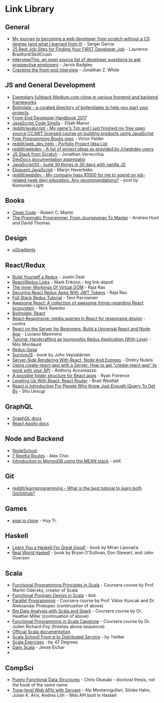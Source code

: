 # Link Library

## General

* [My journey to becoming a web developer from scratch without a CS degree (and what I learned from it)](https://medium.freecodecamp.com/my-journey-to-becoming-a-web-developer-from-scratch-without-a-cs-degree-2-years-later-and-what-i-4a7fd2ff5503) - Sergei Garcia
* [25 Best Job Sites for Finding Your FIRST Developer Job](https://skillcrush.com/2015/07/14/job-sites-to-find-your-first-developer-job/) - Laurence Bradford/SkillCrush
* [InterviewThis: an open source list of developer questions to ask prospective employers](https://github.com/ChiperSoft/InterviewThis) - Jarvis Badgley
* [Cracking the front-end interview](https://medium.freecodecamp.com/cracking-the-front-end-interview-9a34cd46237) - Jonathan Z. White

## JS and General Development

* [Exemplary fullstack Medium.com clone in various frontend and backend frameworks](https://github.com/gothinkster/realworld)
* [Boilrplate - a curated directory of boilerplates to help you start your projects](http://www.boilrplate.com)
* [Front-End Developer Handbook 2017](https://www.gitbook.com/book/frontendmasters/front-end-handbook-2017/details)
* [JavaScript Code Smells](http://elijahmanor.com/javascript-smells/) - Elijah Manor
* [reddit/javascript - My name's Tim and I just finished my free open source CC/MIT licensed course on building products using JavaScript](https://www.reddit.com/r/javascript/comments/6043ku/hey_rjavascript_my_names_tim_and_i_just_finished/)
* [Free Programming Books repo](https://github.com/vhf/free-programming-books/blob/master/free-programming-books.md) - Victor Felder
* [reddit/web\_dev_help - Porfolio Project Idea List](https://www.reddit.com/r/web_dev_help/comments/5pukmx/portfolio_project_idea_list/)
* [reddit/webdev - A list of project ideas as provided by /r/webdev users](https://www.reddit.com/r/webdev/comments/5rwkm2/a_list_of_project_ideas_as_provided_by_rwebdev/)
* [JS Stack from Scratch](https://github.com/verekia/js-stack-from-scratch) - Jonathan Verrecchia
* [DevDocs documentation aggregator](http://devdocs.io/)
* [JavaScript30 - build 30 things in 30 days with vanilla JS](https://javascript30.com/)
* [Eloquent JavaScript](http://eloquentjavascript.net/) - Marijn Haverbeke
* [reddit/webdev - My company hass $1000 for me to spend on job-related (web dev) education. Any recommendations?](https://www.reddit.com/r/webdev/comments/5e51qj/my_company_has_1000_for_me_to_spend_on_jobrelated/daa3aw5/) - post by Komorebi-Light

## Books

* [Clean Code](http://ricardogeek.com/docs/clean_code.html) - Robert C. Martin
* [The Pragmatic Programmer, From Journeyman To Master](https://github.com/ldfaiztt/CSE331/blob/master/The%20Pragmatic%20Programmer%2C%20From%20Journeyman%20To%20Master.pdf) - Andrew Hunt and David Thomas

## Design

* [uiGradients](https://uigradients.com/)

## React/Redux

* [Build Yourself a Redux](https://zapier.com/engineering/how-to-build-redux/) - Justin Deal
* [React/Redux Links](https://github.com/markerikson/react-redux-links) - Mark Erikson - big link depot!
* [The Inner Workings Of Virtual DOM](https://medium.com/@rajaraodv/the-inner-workings-of-virtual-dom-666ee7ad47cf) - Raja Rao
* [Securing React Redux Apps With JWT Tokens](https://medium.com/@rajaraodv/securing-react-redux-apps-with-jwt-tokens-fcfe81356ea0) - Raja Rao
* [Full Stack Redux Tutorial](http://teropa.info/blog/2015/09/10/full-stack-redux-tutorial.html) - Tero Parviainen
* [Awesome React: A collection of awesome things regarding React ecosystem](https://github.com/enaqx/awesome-react) - Nick Raienko
* [Boilrplate: React](http://www.boilrplate.com/language/react)
* [React-Responsive: media queries in React for responsive design](https://github.com/contra/react-responsive) - contra
* [React on the Server for Beginners: Build a Universal React and Node App](https://scotch.io/tutorials/react-on-the-server-for-beginners-build-a-universal-react-and-node-app) - Luciano Mammino
* [Tutorial: Handcrafting an Isomorphic Redux Application (With Love)](https://medium.com/front-end-developers/handcrafting-an-isomorphic-redux-application-with-love-40ada4468af4) - Milo Mordaunt
* [Redux-Saga](https://github.com/redux-saga/redux-saga)
* [SurviveJS](https://survivejs.com/) - book by Juho Vepsäläinen
* [Server-Side Rendering With React, Node And Express](https://www.smashingmagazine.com/2016/03/server-side-rendering-react-node-express/) - Dmitry Nutels
* [Using create-react-app with a Server: How to get "create-react-app" to work with your API](https://www.fullstackreact.com/articles/using-create-react-app-with-a-server/) - Anthony Accomazzo
* [A possible folder structure for React apps](https://gist.github.com/ryanflorence/daafb1e3cb8ad740b346) - Ryan Florence
* [Leveling Up With React: React Router](https://css-tricks.com/learning-react-router/) - Brad Westfall
* [React.js Introduction For People Who Know Just Enough jQuery To Get By](http://chibicode.com/react-js-introduction-for-people-who-know-just-enough-jquery-to-get-by/) - Shu Uesugi

## GraphQL

* [GraphQL docs](http://graphql.org/learn/)
* [React Apollo docs](http://dev.apollodata.com/react/index.html)

## Node and Backend

* [NodeSchool](https://nodeschool.io/index.html)
* [7 Restful Routes](https://gist.github.com/alexpchin/09939db6f81d654af06b) - Alex Chin
* [Introduction to MongoDB using the MEAN stack](https://www.edx.org/course/introduction-mongodb-using-mean-stack-mongodbx-m101x-0#!) - edX

## Git

* [reddit/learnprogramming - What is the best tutorial to learn both Git/Github?](https://www.reddit.com/r/learnprogramming/comments/66u0v7/what_is_the_best_tutorial_to_learn_both_gitgithub/)

## Games

* [agar.io clone](https://github.com/huytd/agar.io-clone) - Huy Tr.

## Haskell

* [Learn You a Haskell For Great Good!](http://learnyouahaskell.com/chapters) - book by Miran Lipovača
* [Real World Haskell](http://book.realworldhaskell.org/read/) - book by Bryan O'Sullivan, Don Stewart, and John Goerzen

## Scala

* [Functional Programming Principles in Scala](https://www.coursera.org/learn/progfun1) - Coursera course by Prof. Martin Odersky, creator of Scala
* [Functional Program Design in Scala](https://www.coursera.org/learn/progfun2) - ibid.
* [Parallel Programming](https://www.coursera.org/learn/parprog1) - Coursera course by Prof. Viktor Kuncak and Dr. Aleksandar Prokopec (continuation of above)
* [Big Data Analysis with Scala and Spark](https://www.coursera.org/learn/scala-spark-big-data) - Coursera course by Dr. Heather Miller (continuation of above)
* [Functional Programming in Scala Capstone](https://www.coursera.org/learn/scala-capstone) - Coursera course by Dr. Julien Richard-Foy (finishes above sequence)
* [Official Scala documentation](http://docs.scala-lang.org/index.html)
* [Scala School! From ∅ to Distributed Service](https://twitter.github.io/scala_school/) - by Twitter
* [Scala Exercises](https://www.scala-exercises.org/) - by 47 Degrees
* [Daily Scala](http://daily-scala.blogspot.com/) - Jesse Eichar
* 

## CompSci

* [Purely Functional Data Structures](https://www.cs.cmu.edu/~rwh/theses/okasaki.pdf) - Chris Okasaki - doctoral thesis, not the book of the same name
* [Type-level Web APIs with Servant](https://www.andres-loeh.de/Servant/servant-wgp.pdf) - Alp Mestanogullari, Sönke Hahn, Julian K. Arni, Andres Löh - Web API built in Haskell
